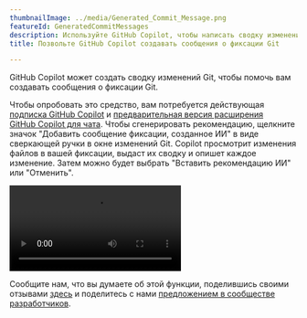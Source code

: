 ```yaml
---
thumbnailImage: ../media/Generated_Commit_Message.png
featureId: GeneratedCommitMessages
description: Используйте GitHub Copilot, чтобы написать сводку изменений Git для фиксации в репозитории.
title: Позвольте GitHub Copilot создавать сообщения о фиксации Git

---
```


GitHub Copilot может создать сводку изменений Git, чтобы помочь вам создавать сообщения о фиксации Git.

Чтобы опробовать это средство, вам потребуется действующая [подписка GitHub Copilot](https://github.com/features/copilot?utm_source=vscom&utm_medium=hero&utm_campaign=cta-get#pricing) и [предварительная версия расширения GitHub Copilot для чата](https://marketplace.visualstudio.com/items?itemName=VisualStudioExptTeam.VSGitHubCopilot). Чтобы сгенерировать рекомендацию, щелкните значок "Добавить сообщение фиксации, созданное ИИ" в виде сверкающей ручки в окне изменений Git. Copilot просмотрит изменения файлов в вашей фиксации, выдаст их сводку и опишет каждое изменение. Затем можно будет выбрать "Вставить рекомендацию ИИ" или "Отменить".

![Созданные сообщения фиксации](../media/AI_Generated_Commit.mp4 "Созданные сообщения фиксации")

Сообщите нам, что вы думаете об этой функции, поделившись своими отзывами [здесь](https://aka.ms/AICommitMessages) и поделитесь с нами [предложением в сообществе разработчиков](https://developercommunity.visualstudio.com/t/Share-your-feedback-and-suggestions-for-/10521111).


